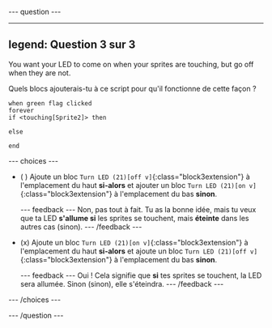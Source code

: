 --- question ---

---
legend: Question 3 sur 3
---

You want your LED to come on when your sprites are touching, but go off when they are not.

Quels blocs ajouterais-tu à ce script pour qu'il fonctionne de cette façon ?

```blocks3
when green flag clicked
forever
if <touching[Sprite2]> then

else

end
```

--- choices ---

- ( ) Ajoute un bloc `Turn LED (21)[off v]`{:class="block3extension"} à l'emplacement du haut **si-alors** et ajouter un bloc `Turn LED (21)[on v]`{:class="block3extension"} à l'emplacement du bas **sinon**.

  --- feedback --- Non, pas tout à fait. Tu as la bonne idée, mais tu veux que ta LED **s'allume si** les sprites se touchent, mais **éteinte** dans les autres cas (sinon). --- /feedback ---

- (x) Ajoute un bloc `Turn LED (21)[on v]`{:class="block3extension"} à l'emplacement du haut **si-alors** et ajoute un bloc `Turn LED (21)[off v]`{:class="block3extension"} à l'emplacement du bas **sinon**.

  --- feedback --- Oui ! Cela signifie que **si** tes sprites se touchent, la LED sera allumée. Sinon (sinon), elle s'éteindra. --- /feedback ---

--- /choices ---

--- /question ---
